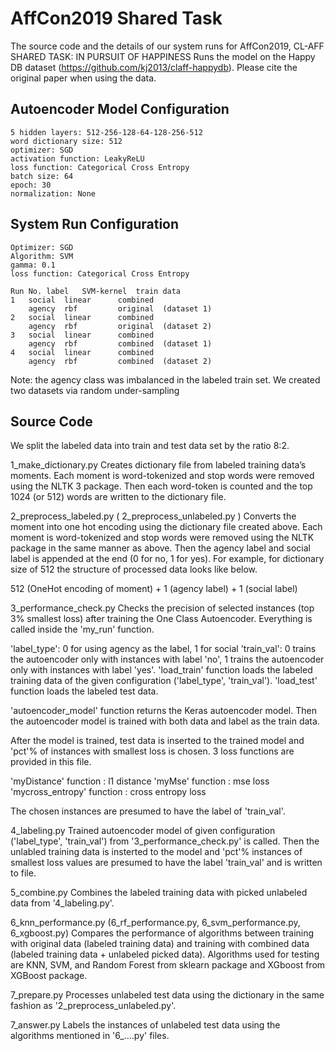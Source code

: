 # AffCon2019 Shared Task
The source code and the details of our system runs for AffCon2019, CL-AFF SHARED TASK: IN PURSUIT OF HAPPINESS
Runs the model on the Happy DB dataset (https://github.com/kj2013/claff-happydb). Please cite the original paper when using the data.


## Autoencoder Model Configuration
	5 hidden layers: 512-256-128-64-128-256-512 
	word dictionary size: 512
	optimizer: SGD
	activation function: LeakyReLU
	loss function: Categorical Cross Entropy
	batch size: 64
	epoch: 30
	normalization: None

## System Run Configuration

	Optimizer: SGD
	Algorithm: SVM
	gamma: 0.1
	loss function: Categorical Cross Entropy
	
	Run No.	label	SVM-kernel 	train data
	1 	social 	linear 		combined  
		agency 	rbf 		original  (dataset 1)
  	2 	social  linear 		combined  
		agency 	rbf 		original  (dataset 2)
  	3 	social 	linear 		combined  
		agency 	rbf  		combined  (dataset 1)
  	4 	social 	linear 		combined 
		agency 	rbf 		combined  (dataset 2)

Note: the agency class was imbalanced in the labeled train set. We created two datasets via random under-sampling 

## Source Code
We split the labeled data into train and test data set by the ratio 8:2. 

1_make_dictionary.py
Creates dictionary file from labeled training data’s moments. Each moment is word-tokenized and stop words were removed using the NLTK 3 package. Then each word-token is counted and the top 1024 (or 512) words are written to the dictionary file.

2_preprocess_labeled.py ( 2_preprocess_unlabeled.py )
Converts the moment into one hot encoding using the dictionary file created above. Each moment is word-tokenized and stop words were removed using the NLTK package in the same manner as above. Then the agency label and social label is appended at the end (0 for no, 1 for yes). For example, for dictionary size of 512 the structure of processed data looks like below.

512 (OneHot encoding of moment) + 1 (agency label) + 1 (social label)

3_performance_check.py
Checks the precision of selected instances (top 3% smallest loss) after training the One Class Autoencoder. Everything is called inside the 'my_run' function.

'label_type': 0 for using agency as the label, 1 for social
'train_val': 0 trains the autoencoder only with instances with label 'no', 1 trains the autoencoder only with instances with label 'yes'.
'load_train' function loads the labeled training data of the given configuration ('label_type', 'train_val'). 'load_test' function loads the labeled test data.
 
'autoencoder_model' function returns the Keras autoencoder model. Then the autoencoder model is trained with both data and label as the train data. 

After the model is trained, test data is inserted to the trained model and 'pct'% of instances with smallest loss is chosen. 3 loss functions are provided in this file.

'myDistance' function : l1 distance
'myMse' function : mse loss
'mycross_entropy' function : cross entropy loss

The chosen instances are presumed to have the label of 'train_val'.

4_labeling.py
Trained autoencoder model of given configuration ('label_type', 'train_val') from '3_performance_check.py' is called. Then the unlabled training data is insterted to the model and 'pct'% instances of smallest loss values are presumed to have the label 'train_val' and is written to file.

5_combine.py
Combines the labeled training data with picked unlabeled data from '4_labeling.py'.

6_knn_performance.py (6_rf_performance.py, 6_svm_performance.py, 6_xgboost.py)
Compares the performance of algorithms between training with original data (labeled training data) and training with combined data (labeled training data + unlabeled picked data). Algorithms used for testing are KNN, SVM, and Random Forest from sklearn package and XGboost from XGBoost package.

7_prepare.py
Processes unlabeled test data using the dictionary in the same fashion as '2_preprocess_unlabeled.py'.

7_answer.py
Labels the instances of unlabeled test data using the algorithms mentioned in '6_....py' files.

